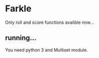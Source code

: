 # Farkle

Only roll and score functions avalible now...

## running...

You need python 3 and Multiset module.
